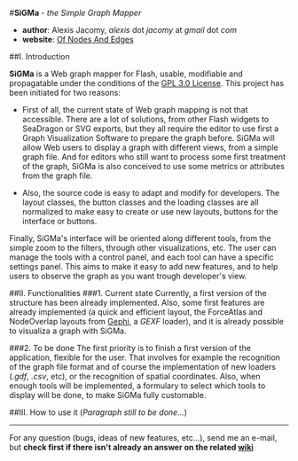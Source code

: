 #**SiGMa** - *the Simple Graph Mapper*

- **author**: Alexis Jacomy, *alexis* dot *jacomy* at *gmail* dot *com*
- **website**: [Of Nodes And Edges](http://www.ofnodesandedges.com)

##I. Introduction

**SiGMa** is a Web graph mapper for Flash, usable, modifiable and propagatable under the conditions of the [GPL 3.0 License](http://www.gnu.org/licenses/gpl.html "GPL 3.0 license"). This project has been initiated for two reasons:

* First of all, the current state of Web graph mapping is not that accessible. There are a lot of solutions, from other Flash widgets to SeaDragon or SVG exports, but they all require the editor to use first a Graph Visualization Software to prepare the graph before. SiGMa will allow Web users to display a graph with different views, from a simple graph file. And for editors who still want to process some first treatment of the graph, SiGMa is also conceived to use some metrics or attributes from the graph file.

* Also, the source code is easy to adapt and modify for developers. The layout classes, the button classes and the loading classes are all normalized to make easy to create or use new layouts, buttons for the interface or buttons.

Finally, SiGMa's interface will be oriented along different tools, from the simple zoom to the filters, through other visualizations, etc. The user can manage the tools with a control panel, and each tool can have a specific settings panel. This aims to make it easy to add new features, and to help users to observe the graph as you want trough developer's view.

##II. Functionalities
###1. Current state
Currently, a first version of the structure has been already implemented. Also, some first features are already implemented (a quick and efficient layout, the ForceAtlas and NodeOverlap layouts from [Gephi](http://www.gephi.org/ "Gephi, the Open Graph Viz Platform"), a *GEXF* loader), and it is already possible to visualiza a graph with SiGMa.

###2. To be done
The first priority is to finish a first version of the application, flexible for the user. That involves for example the recognition of the graph file format and of course the implementation of new loaders (*.gdf*, *.csv*, etc), or the recognition of spatial coordinates. Also, when enough tools will be implemented, a formulary to select which tools to display will be done, to make SiGMa fully customable.

##III. How to use it
(*Paragraph still to be done...*)


* * * *

For any question (bugs, ideas of new features, etc...), send me an e-mail, but **check first if there isn't already an answer on the related [wiki](http://wiki.github.com/jacomyal/SiGMa/ "SiGMa GitHub wiki")**